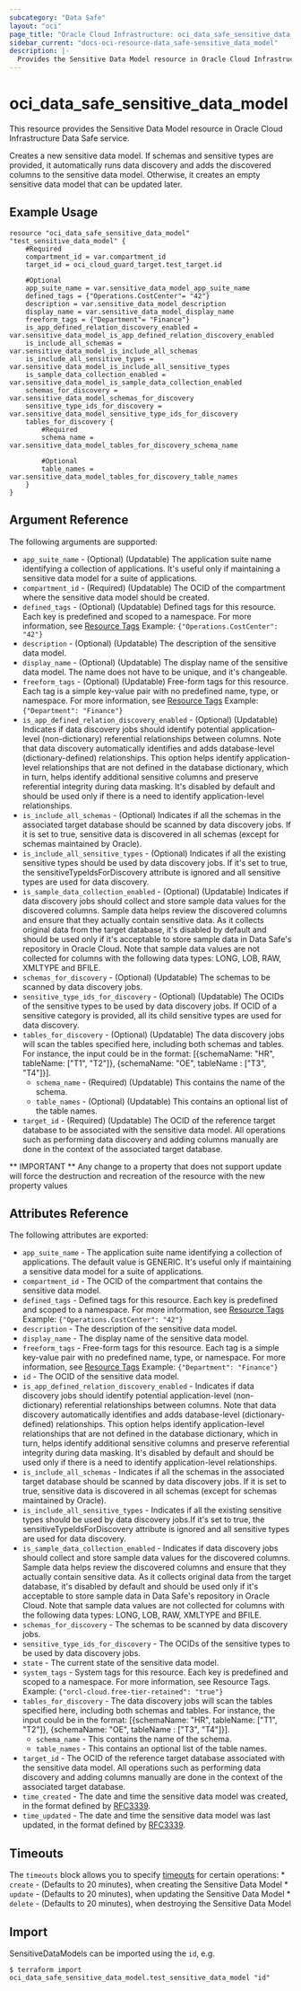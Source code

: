 ```yaml
---
subcategory: "Data Safe"
layout: "oci"
page_title: "Oracle Cloud Infrastructure: oci_data_safe_sensitive_data_model"
sidebar_current: "docs-oci-resource-data_safe-sensitive_data_model"
description: |-
  Provides the Sensitive Data Model resource in Oracle Cloud Infrastructure Data Safe service
---
```


# oci_data_safe_sensitive_data_model
This resource provides the Sensitive Data Model resource in Oracle Cloud Infrastructure Data Safe service.

Creates a new sensitive data model. If schemas and sensitive types are provided, it automatically runs data discovery
and adds the discovered columns to the sensitive data model. Otherwise, it creates an empty sensitive data model
that can be updated later.


## Example Usage

```hcl
resource "oci_data_safe_sensitive_data_model" "test_sensitive_data_model" {
	#Required
	compartment_id = var.compartment_id
	target_id = oci_cloud_guard_target.test_target.id

	#Optional
	app_suite_name = var.sensitive_data_model_app_suite_name
	defined_tags = {"Operations.CostCenter"= "42"}
	description = var.sensitive_data_model_description
	display_name = var.sensitive_data_model_display_name
	freeform_tags = {"Department"= "Finance"}
	is_app_defined_relation_discovery_enabled = var.sensitive_data_model_is_app_defined_relation_discovery_enabled
	is_include_all_schemas = var.sensitive_data_model_is_include_all_schemas
	is_include_all_sensitive_types = var.sensitive_data_model_is_include_all_sensitive_types
	is_sample_data_collection_enabled = var.sensitive_data_model_is_sample_data_collection_enabled
	schemas_for_discovery = var.sensitive_data_model_schemas_for_discovery
	sensitive_type_ids_for_discovery = var.sensitive_data_model_sensitive_type_ids_for_discovery
	tables_for_discovery {
		#Required
		schema_name = var.sensitive_data_model_tables_for_discovery_schema_name

		#Optional
		table_names = var.sensitive_data_model_tables_for_discovery_table_names
	}
}
```

## Argument Reference

The following arguments are supported:

* `app_suite_name` - (Optional) (Updatable) The application suite name identifying a collection of applications. It's useful only if maintaining a sensitive data model for a suite of applications.
* `compartment_id` - (Required) (Updatable) The OCID of the compartment where the sensitive data model should be created.
* `defined_tags` - (Optional) (Updatable) Defined tags for this resource. Each key is predefined and scoped to a namespace. For more information, see [Resource Tags](https://docs.cloud.oracle.com/iaas/Content/General/Concepts/resourcetags.htm) Example: `{"Operations.CostCenter": "42"}` 
* `description` - (Optional) (Updatable) The description of the sensitive data model.
* `display_name` - (Optional) (Updatable) The display name of the sensitive data model. The name does not have to be unique, and it's changeable.
* `freeform_tags` - (Optional) (Updatable) Free-form tags for this resource. Each tag is a simple key-value pair with no predefined name, type, or namespace. For more information, see [Resource Tags](https://docs.cloud.oracle.com/iaas/Content/General/Concepts/resourcetags.htm)  Example: `{"Department": "Finance"}` 
* `is_app_defined_relation_discovery_enabled` - (Optional) (Updatable) Indicates if data discovery jobs should identify potential application-level (non-dictionary) referential relationships between columns. Note that data discovery automatically identifies and adds database-level (dictionary-defined) relationships. This option helps identify application-level relationships that are not defined in the database dictionary, which in turn, helps identify additional sensitive columns and preserve referential integrity during data masking. It's disabled by default and should be used only if there is a need to identify application-level relationships. 
* `is_include_all_schemas` - (Optional) Indicates if all the schemas in the associated target database should be scanned by data discovery jobs. If it is set to true, sensitive data is discovered in all schemas (except for schemas maintained by Oracle). 
* `is_include_all_sensitive_types` - (Optional) Indicates if all the existing sensitive types should be used by data discovery jobs. If it's set to true, the sensitiveTypeIdsForDiscovery attribute is ignored and all sensitive types are used for data discovery. 
* `is_sample_data_collection_enabled` - (Optional) (Updatable) Indicates if data discovery jobs should collect and store sample data values for the discovered columns. Sample data helps review the discovered columns and ensure that they actually contain sensitive data. As it collects original data from the target database, it's disabled by default and should be used only if it's acceptable to store sample data in Data Safe's repository in Oracle Cloud. Note that sample data values are not collected for columns with the following data types: LONG, LOB, RAW, XMLTYPE and BFILE. 
* `schemas_for_discovery` - (Optional) (Updatable) The schemas to be scanned by data discovery jobs.
* `sensitive_type_ids_for_discovery` - (Optional) (Updatable) The OCIDs of the sensitive types to be used by data discovery jobs. If OCID of a sensitive category is provided, all its child sensitive types are used for data discovery. 
* `tables_for_discovery` - (Optional) (Updatable) The data discovery jobs will scan the tables specified here, including both schemas and tables. For instance, the input could be in the format: [{schemaName: "HR", tableName: ["T1", "T2"]}, {schemaName:  "OE", tableName : ["T3", "T4"]}]. 
	* `schema_name` - (Required) (Updatable) This contains the name of the schema.
	* `table_names` - (Optional) (Updatable) This contains an optional list of the table names.
* `target_id` - (Required) (Updatable) The OCID of the reference target database to be associated with the sensitive data model. All operations such as performing data discovery and adding columns manually are done in the context of the associated target database. 


** IMPORTANT **
Any change to a property that does not support update will force the destruction and recreation of the resource with the new property values

## Attributes Reference

The following attributes are exported:

* `app_suite_name` - The application suite name identifying a collection of applications. The default value is GENERIC. It's useful only if maintaining a sensitive data model for a suite of applications. 
* `compartment_id` - The OCID of the compartment that contains the sensitive data model.
* `defined_tags` - Defined tags for this resource. Each key is predefined and scoped to a namespace. For more information, see [Resource Tags](https://docs.cloud.oracle.com/iaas/Content/General/Concepts/resourcetags.htm) Example: `{"Operations.CostCenter": "42"}` 
* `description` - The description of the sensitive data model.
* `display_name` - The display name of the sensitive data model.
* `freeform_tags` - Free-form tags for this resource. Each tag is a simple key-value pair with no predefined name, type, or namespace. For more information, see [Resource Tags](https://docs.cloud.oracle.com/iaas/Content/General/Concepts/resourcetags.htm)  Example: `{"Department": "Finance"}` 
* `id` - The OCID of the sensitive data model.
* `is_app_defined_relation_discovery_enabled` - Indicates if data discovery jobs should identify potential application-level (non-dictionary) referential relationships between columns. Note that data discovery automatically identifies and adds database-level (dictionary-defined) relationships. This option helps identify application-level relationships that are not defined in the database dictionary, which in turn, helps identify additional sensitive columns and preserve referential integrity during data masking. It's disabled by default and should be used only if there is a need to identify application-level relationships. 
* `is_include_all_schemas` - Indicates if all the schemas in the associated target database should be scanned by data discovery jobs. If it is set to true, sensitive data is discovered in all schemas (except for schemas maintained by Oracle). 
* `is_include_all_sensitive_types` - Indicates if all the existing sensitive types should be used by data discovery jobs.If it's set to true, the sensitiveTypeIdsForDiscovery attribute is ignored and all sensitive types are used for data discovery. 
* `is_sample_data_collection_enabled` - Indicates if data discovery jobs should collect and store sample data values for the discovered columns. Sample data helps review the discovered columns and ensure that they actually contain sensitive data. As it collects original data from the target database, it's disabled by default and should be used only if it's acceptable to store sample data in Data Safe's repository in Oracle Cloud. Note that sample data values are not collected for columns with the following data types: LONG, LOB, RAW, XMLTYPE and BFILE. 
* `schemas_for_discovery` - The schemas to be scanned by data discovery jobs.
* `sensitive_type_ids_for_discovery` - The OCIDs of the sensitive types to be used by data discovery jobs.
* `state` - The current state of the sensitive data model.
* `system_tags` - System tags for this resource. Each key is predefined and scoped to a namespace. For more information, see Resource Tags. Example: `{"orcl-cloud.free-tier-retained": "true"}` 
* `tables_for_discovery` - The data discovery jobs will scan the tables specified here, including both schemas and tables. For instance, the input could be in the format: [{schemaName: "HR", tableName: ["T1", "T2"]}, {schemaName:  "OE", tableName : ["T3", "T4"]}]. 
	* `schema_name` - This contains the name of the schema.
	* `table_names` - This contains an optional list of the table names.
* `target_id` - The OCID of the reference target database associated with the sensitive data model. All operations such as performing data discovery and adding columns manually are done in the context of the associated target database. 
* `time_created` - The date and time the sensitive data model was created, in the format defined by [RFC3339](https://tools.ietf.org/html/rfc3339).
* `time_updated` - The date and time the sensitive data model was last updated, in the format defined by [RFC3339](https://tools.ietf.org/html/rfc3339).

## Timeouts

The `timeouts` block allows you to specify [timeouts](https://registry.terraform.io/providers/oracle/oci/latest/docs/guides/changing_timeouts) for certain operations:
	* `create` - (Defaults to 20 minutes), when creating the Sensitive Data Model
	* `update` - (Defaults to 20 minutes), when updating the Sensitive Data Model
	* `delete` - (Defaults to 20 minutes), when destroying the Sensitive Data Model


## Import

SensitiveDataModels can be imported using the `id`, e.g.

```
$ terraform import oci_data_safe_sensitive_data_model.test_sensitive_data_model "id"
```

